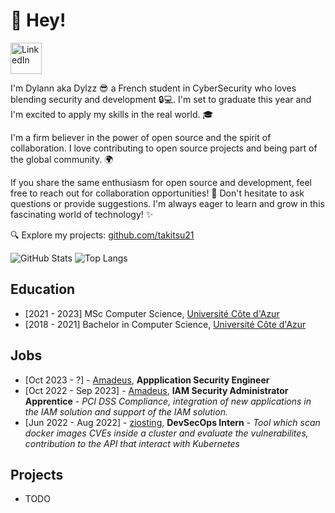 # 👋 Hey!

[<img alt="LinkedIn" height=50 src="https://cdn.jsdelivr.net/gh/devicons/devicon/icons/linkedin/linkedin-original.svg" />](https://www.linkedin.com/in/dylannbatisse/)

I'm Dylann aka Dylzz 😎 a French student in CyberSecurity who loves blending security and development 🔒💻. I'm set to graduate this year and I'm excited to apply my skills in the real world. 🎓

I'm a firm believer in the power of open source and the spirit of collaboration.
I love contributing to open source projects and being part of the global community. 🌍

If you share the same enthusiasm for open source and development, feel free to reach out for collaboration opportunities! 🤝
Don't hesitate to ask questions or provide suggestions. I'm always eager to learn and grow in this fascinating world of technology! ✨

🔍 Explore my projects: [github.com/takitsu21](https://github.com/takitsu21?tab=repositories&type=source)

![GitHub Stats](https://github-readme-stats.vercel.app/api?username=takitsu21&count_private=true&show_icons=true&include_all_commits=true&theme=nord)
![Top Langs](https://github-readme-stats.vercel.app/api/top-langs/?username=takitsu21&layout=compact&hide=lua&theme=nord)

## Education

- [2021 - 2023] MSc Computer Science, [Université Côte d'Azur](https://univ-cotedazur.fr/)
- [2018 - 2021] Bachelor in Computer Science, [Université Côte d'Azur](https://univ-cotedazur.fr/)

## Jobs

- [Oct 2023 - ?] - [Amadeus](https://amadeus.com/), **Appplication Security Engineer**
- [Oct 2022 - Sep 2023] - [Amadeus](https://amadeus.com/), **IAM Security Administrator Apprentice** - *PCI DSS Compliance, integration of new applications in the IAM solution and support of the IAM solution.*
- [Jun 2022 - Aug 2022] - [ziosting](https://www.ziosting.com/), **DevSecOps Intern** - *Tool which scan docker images CVEs inside a cluster and evaluate the vulnerabilites, contribution to the API that interact with Kubernetes*

## Projects

- TODO